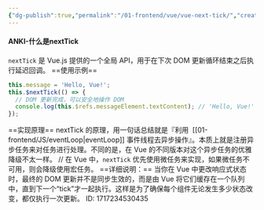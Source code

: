 ```yaml
---
{"dg-publish":true,"permalink":"/01-frontend/vue/vue-next-tick/","created":"2024-06-17T10:23:14.440+08:00","updated":"2024-06-17T10:22:26.000+08:00"}
---
```


#### ANKI-什么是nextTick
`nextTick` 是 Vue.js 提供的一个全局 API，用于在下次 DOM 更新循环结束之后执行延迟回调。
==使用示例==
```javascript
this.message = 'Hello, Vue!';
this.$nextTick(() => {
  // DOM 更新完成，可以安全地操作 DOM
  console.log(this.$refs.messageElement.textContent); // 'Hello, Vue!'
});
```
==实现原理==
nextTick 的原理，用一句话总结就是『利用  [[01-frontend/JS/eventLoop\|eventLoop]] 事件线程去异步操作』。本质上就是注册异步任务来对任务进行处理。不同的是，在 Vue 的不同版本对这个异步任务的优雅降级不太一样。
//
在 Vue 中，`nextTick` 优先使用微任务来实现，如果微任务不可用，则会降级使用宏任务。
==详细说明：==
当你在 Vue 中更改响应式状态时，最终的 DOM 更新并不是同步生效的，而是由 Vue 将它们缓存在一个队列中，直到下一个“tick”才一起执行。这样是为了确保每个组件无论发生多少状态改变，都仅执行一次更新。
ID: 1717234530435

